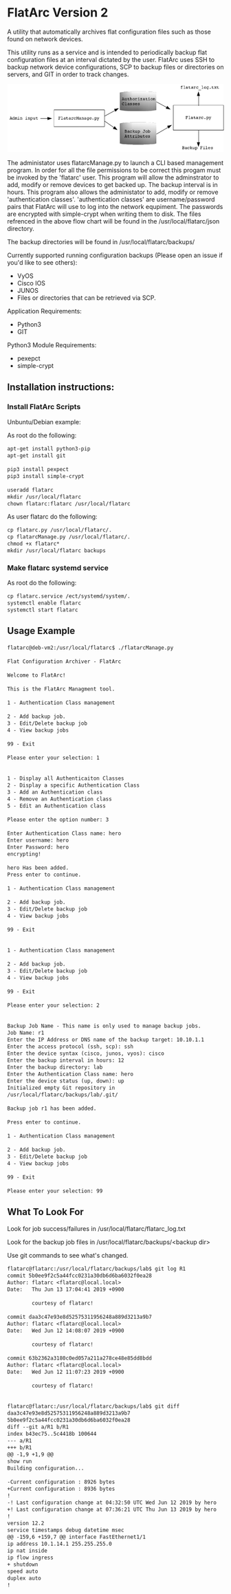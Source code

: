 # FlatArc Version 2
A utility that automatically archives flat configuration files such as those found on network devices.

This utility runs as a service and is intended to periodically backup flat configuration files at an interval dictated by the user.  FlatArc uses SSH to backup network device configurations, SCP to backup files or directories on servers, and GIT in order to track changes.

![alt tag](https://github.com/netdsg/FlatArc/blob/master/FlatArcFlow.png)

The administator uses flatarcManage.py to launch a CLI based management program.  In order for all the file permissions to be correct this progam must be invoked by the 'flatarc' user.  This program will allow the adminstrator to add, modify or remove devices to get backed up.  The backup interval is in hours.  This program also allows the administator to add, modify or remove 'authentication classes'.  'authentication classes' are username/password pairs that FlatArc will use to log into the network equpiment.  The passwords are encrypted with simple-crypt when writing them to disk.  The files refrenced in the above flow chart will be found in the /usr/local/flatarc/json directory.

The backup directories will be found in /usr/local/flatarc/backups/

Currently supported running configuration backups (Please open an issue if you'd like to see others):
- VyOS
- Cisco IOS
- JUNOS
- Files or directories that can be retrieved via SCP.

Application Requirements:
- Python3
- GIT

Python3 Module Requirements:
- pexepct
- simple-crypt

## Installation instructions: ##
### Install FlatArc Scripts ###
Unbuntu/Debian example:

As root do the following:

    apt-get install python3-pip
    apt-get install git

    pip3 install pexpect
    pip3 install simple-crypt

    useradd flatarc
    mkdir /usr/local/flatarc
    chown flatarc:flatarc /usr/local/flatarc

As user flatarc do the following:

    cp flatarc.py /usr/local/flatarc/.
    cp flatarcManage.py /usr/local/flatarc/.
    chmod +x flatarc*
    mkdir /usr/local/flatarc backups

### Make flatarc systemd service ####
As root do the following:

    cp flatarc.service /ect/systemd/system/.
    systemctl enable flatarc
    systemctl start flatarc
## Usage Example ##
	flatarc@deb-vm2:/usr/local/flatarc$ ./flatarcManage.py

	Flat Configuration Archiver - FlatArc

	Welcome to FlatArc!

	This is the FlatArc Managment tool.

	1 - Authentication Class management

	2 - Add backup job.
	3 - Edit/Delete backup job
	4 - View backup jobs

	99 - Exit

	Please enter your selection: 1


	1 - Display all Authenticaiton Classes
	2 - Display a specific Authentication Class
	3 - Add an Authentication class
	4 - Remove an Authentication class
	5 - Edit an Authentication class

	Please enter the option number: 3

	Enter Authentication Class name: hero
	Enter username: hero
	Enter Password: hero
	encrypting!

	hero Has been added.
	Press enter to continue.

	1 - Authentication Class management

	2 - Add backup job.
	3 - Edit/Delete backup job
	4 - View backup jobs

	99 - Exit


	1 - Authentication Class management

	2 - Add backup job.
	3 - Edit/Delete backup job
	4 - View backup jobs

	99 - Exit

	Please enter your selection: 2


	Backup Job Name - This name is only used to manage backup jobs.
	Job Name: r1
	Enter the IP Address or DNS name of the backup target: 10.10.1.1
	Enter the access protocol (ssh, scp): ssh
	Enter the device syntax (cisco, junos, vyos): cisco
	Enter the backup interval in hours: 12
	Enter the backup directory: lab
	Enter the Authentication Class name: hero
	Enter the device status (up, down): up
	Initialized empty Git repository in /usr/local/flatarc/backups/lab/.git/

	Backup job r1 has been added.

	Press enter to continue.

	1 - Authentication Class management

	2 - Add backup job.
	3 - Edit/Delete backup job
	4 - View backup jobs

	99 - Exit

	Please enter your selection: 99
## What To Look For ##
Look for job success/failures in /usr/local/flatarc/flatarc_log.txt

Look for the backup job files in /usr/local/flatarc/backups/\<backup dir\>
	
Use git commands to see what's changed.

	flatarc@flatarc:/usr/local/flatarc/backups/lab$ git log R1
	commit 5b0ee9f2c5a44fcc0231a30db6d6ba6032f0ea28
	Author: flatarc <flatarc@local.local>
	Date:   Thu Jun 13 17:04:41 2019 +0900

    		courtesy of flatarc!

	commit daa3c47e93e8d52575311956248a889d3213a9b7
	Author: flatarc <flatarc@local.local>
	Date:   Wed Jun 12 14:08:07 2019 +0900

    		courtesy of flatarc!

	commit 63b2362a3180c0ed057a211a278ce48e85dd8bdd
	Author: flatarc <flatarc@local.local>
	Date:   Wed Jun 12 11:07:23 2019 +0900

    		courtesy of flatarc!


	flatarc@flatarc:/usr/local/flatarc/backups/lab$ git diff daa3c47e93e8d52575311956248a889d3213a9b7 5b0ee9f2c5a44fcc0231a30db6d6ba6032f0ea28
	diff --git a/R1 b/R1
	index b43ec75..5c4418b 100644
	--- a/R1
	+++ b/R1
	@@ -1,9 +1,9 @@
 	show run
 	Building configuration...
 
	-Current configuration : 8926 bytes
	+Current configuration : 8936 bytes
 	!
	-! Last configuration change at 04:32:50 UTC Wed Jun 12 2019 by hero
	+! Last configuration change at 07:36:21 UTC Thu Jun 13 2019 by hero
 	!
 	version 12.2
 	service timestamps debug datetime msec
	@@ -159,6 +159,7 @@ interface FastEthernet1/1
  	ip address 10.1.14.1 255.255.255.0
  	ip nat inside
  	ip flow ingress
	+ shutdown
  	speed auto
  	duplex auto
 	!

